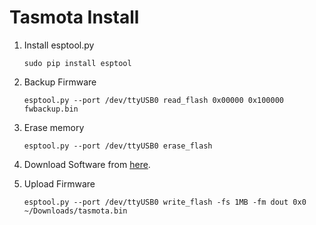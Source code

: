 # Tasmota Install

1. Install esptool.py

   ```terminal
   sudo pip install esptool
   ```

2. Backup Firmware

   ```terminal
   esptool.py --port /dev/ttyUSB0 read_flash 0x00000 0x100000 fwbackup.bin
   ```

3. Erase memory

   ```terminal
   esptool.py --port /dev/ttyUSB0 erase_flash
   ```

4. Download Software from [here](http://ota.tasmota.com/tasmota/release/).

5. Upload Firmware

   ```terminal
   esptool.py --port /dev/ttyUSB0 write_flash -fs 1MB -fm dout 0x0 ~/Downloads/tasmota.bin
   ```
